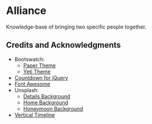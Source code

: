 # Alliance
Knowledge-base of bringing two specific people together.

## Credits and Acknowledgments
- Bootswatch:
  - [Paper Theme](https://bootswatch.com/paper/)
  - [Yeti Theme](https://bootswatch.com/yeti/)
- [Countdown for jQuery](http://keith-wood.name/countdown.html)
- [Font Awesome](https://fortawesome.io/)
- Unsplash:
  - [Details Background](https://unsplash.com/photos/Z5dKUnRJIiY)
  - [Home Background](https://unsplash.com/photos/HsG4OEPqGYc)
  - [Honeymoon Background](https://unsplash.com/photos/cpDPdO_2NLU)
- [Vertical Timeline](https://codyhouse.co/gem/vertical-timeline/)
